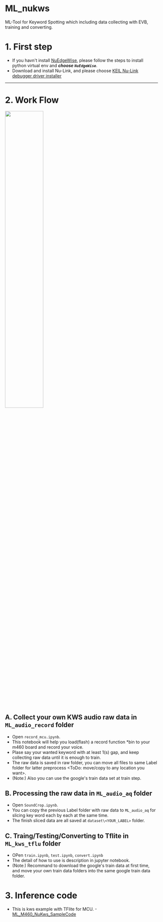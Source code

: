 # ML_nukws
ML-Tool for Keyword Spotting which including data collecting with EVB, training and converting.

# 1. First step
- If you havn't install [NuEdgeWise](https://github.com/MaxCYCHEN/NuEdgeWise), please follow the steps to install python virtual env and ***choose `NuEdgeWise`***.
- Download and install Nu-Link, and please choose [KEIL Nu-Link debugger driver installer](https://github.com/OpenNuvoton/Nuvoton_Tools)
---
# 2. Work Flow
 <img src="https://user-images.githubusercontent.com/105192502/202999518-7d4a6384-6cef-4901-b948-b1117baa7bdd.png" width="50%">

## A. Collect your own KWS audio raw data in `ML_audio_record` folder
- Open `record_mcu.ipynb`.
- This notebook will help you load(flash) a record function *bin to your m460 board and record your voice.
- Plase say your wanted keyword with at least 1(s) gap, and keep collecting raw data until it is enough to train.
- The raw data is saved in raw folder, you can move all files to same Label folder for latter preprocess <ToDo: move/copy to any location you want>.
- (Note:) Also you can use the google's train data set at train step.

## B. Processing the raw data in `ML_audio_aq` folder
- Open `SoundCrop.ipynb`.
- You can copy the previous Label folder with raw data to `ML_audio_aq` for slicing key word each by each at the same time.
- The finish sliced data are all saved at `dataset\<YOUR_LABEL>` folder.

## C. Traing/Testing/Converting to Tflite in `ML_kws_tflu` folder
- OPen `train.ipynb`, `test.ipynb`, `convert.ipynb`
- The detail of how to use is description in jupyter notebook.
- (Note:) Recommand to download the google's train data at first time, and move your own train data folders into the same google train data folder.

# 3. Inference code
- This is kws example with TFlite for MCU.
-[ML_M460_NuKws_SampleCode](https://github.com/OpenNuvoton/ML_M460_NuKws_SampleCode) 

 
